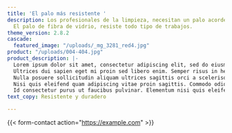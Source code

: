 ```yaml
---
title: 'El palo más resistente '
description: Los profesionales de la limpieza, necesitan un palo acorde a sus necesidades.
  El palo de fibra de vidrio, resiste todo tipo de trabajos.
theme_version: 2.8.2
cascade:
  featured_image: "/uploads/_mg_3281_red4.jpg"
product: "/uploads/004-404.jpg"
product_description: |-
  Lorem ipsum dolor sit amet, consectetur adipiscing elit, sed do eiusmod tempor incididunt ut labore et dolore magna aliqua. Adipiscing tristique risus nec feugiat in. Sagittis nisl rhoncus mattis rhoncus urna neque viverra. A erat nam at lectus. Sit amet dictum sit amet justo donec enim diam vulputate. Vulputate mi sit amet mauris commodo quis. Elit ut aliquam purus sit amet luctus venenatis lectus. Urna duis convallis convallis tellus id interdum velit laoreet. Ullamcorper sit amet risus nullam eget. Imperdiet sed euismod nisi porta lorem mollis aliquam ut porttitor. Varius duis at consectetur lorem donec massa sapien. Hendrerit gravida rutrum quisque non tellus orci ac auctor augue. Morbi quis commodo odio aenean sed. Porttitor rhoncus dolor purus non. Felis imperdiet proin fermentum leo vel. Tempus quam pellentesque nec nam aliquam.
  Ultrices dui sapien eget mi proin sed libero enim. Semper risus in hendrerit gravida. Cum sociis natoque penatibus et magnis dis parturient montes nascetur. Ullamcorper eget nulla facilisi etiam. Nunc scelerisque viverra mauris in aliquam sem. Tortor dignissim convallis aenean et tortor at risus. Risus ultricies tristique nulla aliquet. Vivamus arcu felis bibendum ut tristique et egestas quis ipsum. Aliquet nibh praesent tristique magna sit amet purus. Urna et pharetra pharetra massa massa ultricies mi. Etiam non quam lacus suspendisse faucibus interdum. Orci porta non pulvinar neque laoreet suspendisse. Eu volutpat odio facilisis mauris sit amet massa vitae. Euismod lacinia at quis risus sed vulputate odio. Duis ut diam quam nulla. Massa id neque aliquam vestibulum morbi blandit cursus risus.
  Nulla posuere sollicitudin aliquam ultrices sagittis orci a scelerisque purus. Ac placerat vestibulum lectus mauris ultrices eros in cursus turpis. Integer quis auctor elit sed. Est ante in nibh mauris cursus mattis. Condimentum id venenatis a condimentum vitae. Parturient montes nascetur ridiculus mus mauris vitae ultricies leo. Nec ullamcorper sit amet risus nullam. Duis at tellus at urna condimentum mattis pellentesque. Neque laoreet suspendisse interdum consectetur libero id faucibus nisl. Bibendum at varius vel pharetra vel turpis nunc. Hendrerit gravida rutrum quisque non tellus. Ut sem nulla pharetra diam sit amet nisl suscipit. Sagittis vitae et leo duis ut diam quam nulla porttitor. Augue eget arcu dictum varius duis at. Urna cursus eget nunc scelerisque. Et malesuada fames ac turpis egestas maecenas pharetra.
  Nisi quis eleifend quam adipiscing vitae proin sagittis. Commodo odio aenean sed adipiscing diam. Nunc lobortis mattis aliquam faucibus. Pellentesque massa placerat duis ultricies lacus. Ligula ullamcorper malesuada proin libero nunc consequat. Nisi vitae suscipit tellus mauris a diam maecenas sed enim. Gravida in fermentum et sollicitudin ac. Commodo ullamcorper a lacus vestibulum sed arcu non odio. Interdum consectetur libero id faucibus nisl. Pharetra convallis posuere morbi leo. Neque convallis a cras semper auctor neque. At in tellus integer feugiat scelerisque varius. Habitant morbi tristique senectus et netus et malesuada fames. Lobortis elementum nibh tellus molestie nunc. Facilisis gravida neque convallis a cras semper auctor neque.
  Id consectetur purus ut faucibus pulvinar. Elementum nisi quis eleifend quam adipiscing vitae proin. Nisl rhoncus mattis rhoncus urna neque viverra justo. Aliquam eleifend mi in nulla posuere. Risus commodo viverra maecenas accumsan lacus vel facilisis. Pellentesque dignissim enim sit amet venenatis. Arcu cursus vitae congue mauris rhoncus aenean vel elit scelerisque. Tincidunt tortor aliquam nulla facilisi cras fermentum. Turpis egestas integer eget aliquet nibh. Amet tellus cras adipiscing enim eu turpis egestas pretium aenean. Sit amet nisl purus in. Venenatis tellus in metus vulputate eu scelerisque felis. Consectetur purus ut faucibus pulvinar. Ipsum dolor sit amet consectetur adipiscing elit pellentesque habitant morbi. A cras semper auctor neque vitae tempus. Facilisis magna etiam tempor orci. Pretium fusce id velit ut tortor pretium viverra suspendisse potenti. Pharetra massa massa ultricies mi quis hendrerit. Dui id ornare arcu odio. text_copy: Welcome to my blog with some of my work in progress. I've been working on this book idea. You can read some of the chapters below.
text_copy: Resistente y duradero

---
```

{{< form-contact action="https://example.com" >}}